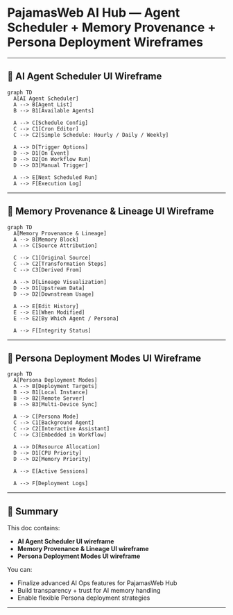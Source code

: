 # PajamasWeb AI Hub — Agent Scheduler + Memory Provenance + Persona Deployment Wireframes

---

## 📅 AI Agent Scheduler UI Wireframe

```mermaid
graph TD
  A[AI Agent Scheduler]
  A --> B[Agent List]
  B --> B1[Available Agents]

  A --> C[Schedule Config]
  C --> C1[Cron Editor]
  C --> C2[Simple Schedule: Hourly / Daily / Weekly]

  A --> D[Trigger Options]
  D --> D1[On Event]
  D --> D2[On Workflow Run]
  D --> D3[Manual Trigger]

  A --> E[Next Scheduled Run]
  A --> F[Execution Log]
```

---

## 🌟 Memory Provenance & Lineage UI Wireframe

```mermaid
graph TD
  A[Memory Provenance & Lineage]
  A --> B[Memory Block]
  A --> C[Source Attribution]

  C --> C1[Original Source]
  C --> C2[Transformation Steps]
  C --> C3[Derived From]

  A --> D[Lineage Visualization]
  D --> D1[Upstream Data]
  D --> D2[Downstream Usage]

  A --> E[Edit History]
  E --> E1[When Modified]
  E --> E2[By Which Agent / Persona]

  A --> F[Integrity Status]
```

---

## 🤖 Persona Deployment Modes UI Wireframe

```mermaid
graph TD
  A[Persona Deployment Modes]
  A --> B[Deployment Targets]
  B --> B1[Local Instance]
  B --> B2[Remote Server]
  B --> B3[Multi-Device Sync]

  A --> C[Persona Mode]
  C --> C1[Background Agent]
  C --> C2[Interactive Assistant]
  C --> C3[Embedded in Workflow]

  A --> D[Resource Allocation]
  D --> D1[CPU Priority]
  D --> D2[Memory Priority]

  A --> E[Active Sessions]

  A --> F[Deployment Logs]
```

---

## 🌟 Summary

This doc contains:

- **AI Agent Scheduler UI wireframe**
- **Memory Provenance & Lineage UI wireframe**
- **Persona Deployment Modes UI wireframe**

You can:

- Finalize advanced AI Ops features for PajamasWeb Hub
- Build transparency + trust for AI memory handling
- Enable flexible Persona deployment strategies

---
